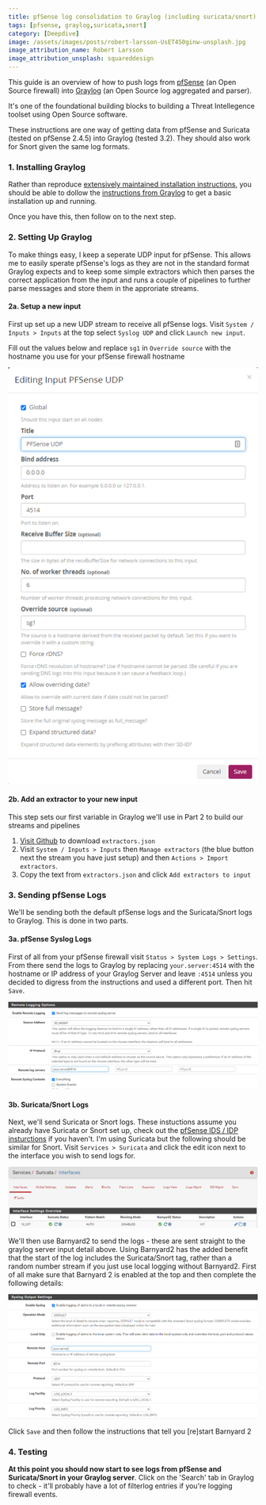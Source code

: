 ```yaml
---
title: pfSense log consolidation to Graylog (including suricata/snort)
tags: [pfsense, graylog,suricata,snort]
category: [Deepdive]
image: /assets/images/posts/robert-larsson-UsET4S0ginw-unsplash.jpg
image_attribution_name: Robert Larsson
image_attribution_unsplash: squareddesign
---
```

This guide is an overview of how to push logs from [pfSense](https://www.pfsense.org/) (an Open Source firewall) into [Graylog](https://www.graylog.org/) (an Open Source log aggregated and parser). 

<!-- readmore -->

It's one of the foundational building blocks to building a Threat Intellegence toolset using Open Source software. 

These instructions are one way of getting data from pfSense and Suricata (tested on pfSense 2.4.5) into Graylog (tested 3.2). They should also work for Snort given the same log formats.

### 1. Installing Graylog
Rather than reproduce [extensively maintained installation instructions](https://docs.graylog.org/en/3.3/pages/installation.html), you should be able to dollow the [instructions from Graylog](https://docs.graylog.org/en/3.3/pages/installation.html) to get a basic installation up and running. 

Once you have this, then follow on to the next step.

### 2. Setting Up Graylog
To make things easy, I keep a seperate UDP input for pfSense. This allows me to easily sperate pfSense's logs as they are not in the standard format Graylog expects and to keep some simple extractors which then parses the correct application from the input and runs a couple of pipelines to further parse messages and store them in the approriate streams.

#### 2a. Setup a new input 
First up set up a new UDP stream to receive all pfSense logs. Visit `System / Inputs > Inputs` at the top select `Syslog UDP` and click `Launch new input`. 

Fill out the values below and replace `sg1` in `Override source` with the hostname you use for your pfSense firewall hostname

![Screenshot of Graylog input settings](/assets/images/posts/graylog-input.png)

#### 2b. Add an extractor to your new input
This step sets our first variable in Graylog we'll use in Part 2 to build our streams and pipelines

1. [Visit Github](https://github.com/jstride/graylog-pfsense-input-extractors) to download `extractors.json`
2. Visit `System / Inputs > Inputs` then `Manage extractors` (the blue button next the stream you have just setup) and then `Actions > Import extractors`.
5. Copy the text from `extractors.json` and click `Add extractors to input`

### 3. Sending pfSense Logs
We'll be sending both the default pfSense logs and the Suricata/Snort logs to Graylog. This is done in two parts.

#### 3a. pfSense Syslog Logs
First of all from your pfSense firewall visit `Status > System Logs > Settings`. From there send the logs to Graylog by replacing `your.server:4514` with the hostname or IP address of your Graylog Server and leave `:4514` unless you decided to digress from the instructions and used a different port. Then hit `Save`.

![Screenshot of pfSense Syslog settings](/assets/images/posts/pfsense-syslog.png)

#### 3b. Suricata/Snort Logs
Next, we'll send Suricata or Snort logs. These instuctions assume you already have Suricata or Snort set up, check out the [pfSense IDS / IDP insturctions](https://docs.netgate.com/pfsense/en/latest/ids-ips/index.html) if you haven't. I'm using Suricata but the following should be similar for Snort. Visit `Services > Suricata` and click the edit icon next to the interface you wish to send logs for.

![Screenshot of pfSense Suricata interfaces](/assets/images/posts/pfsense-suricata.png)

We'll then use Barnyard2 to send the logs - these are sent straight to the graylog server input detail above. Using Barnyard2 has the added benefit that the start of the log includes the Suricata/Snort tag, rather than a random number stream if you just use local logging without Barnyard2. First of all  make sure that Barnyard 2 is enabled at the top and then complete the following details:

![Screenshot of pfSense Barnyard2 settings](/assets/images/posts/pfsense-barnyard.png)

Click `Save` and then follow the instructions that tell you [re]start Barnyard 2

### 4. Testing
**At this point you should now start to see logs from pfSense and Suricata/Snort in your Graylog server**. Click on the 'Search' tab in Graylog to check - it'll probably have a lot of filterlog entries if you're logging firewall events.